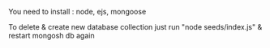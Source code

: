 You need to install : node, ejs, mongoose


To delete & create new database collection just run "node seeds/index.js" & restart mongosh db again
